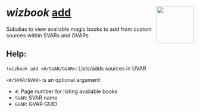 <h1><i>wizbook</i> <u>add</u><img align="right" src="../../../Images/image.png" width="100px"></h1>

Subalias to view available magic books to add from custom sources within SVARs and GVARs

## Help:
`!wizbook add <#/SVAR/GVAR>`: Lists/adds sources in UVAR

`<#/SVAR/GVAR>` is an optional argument:
- `#`: Page number for listing available books
- `SVAR`: SVAR name
- `GVAR`: GVAR GUID